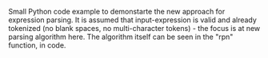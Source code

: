 Small Python code example to demonstarte the new approach for expression parsing. It is assumed that input-expression is valid and already tokenized (no blank spaces, no multi-character tokens) - the focus is at new parsing algorithm here. The algorithm itself can be seen in the "rpn" function, in code.
